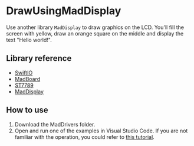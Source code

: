 # DrawUsingMadDisplay

Use another library `MadDisplay` to draw graphics on the LCD. You'll fill the screen with yellow, draw an orange square on the middle and display the text "Hello world!".

## Library reference

* [SwiftIO](https://github.com/madmachineio/SwiftIO)
* [MadBoard](https://github.com/madmachineio/MadBoards)
* [ST7789](https://github.com/madmachineio/MadDrivers/tree/main/Sources/ST7789/ST7789.swift)
* [MadDisplay](https://github.com/madmachineio/MadDisplay)


## How to use

1. Download the MadDrivers folder.
2. Open and run one of the examples in Visual Studio Code. If you are not familiar with the operation, you could refer to [this tutorial](https://docs.madmachine.io/overview/advanced/run-example).
 
